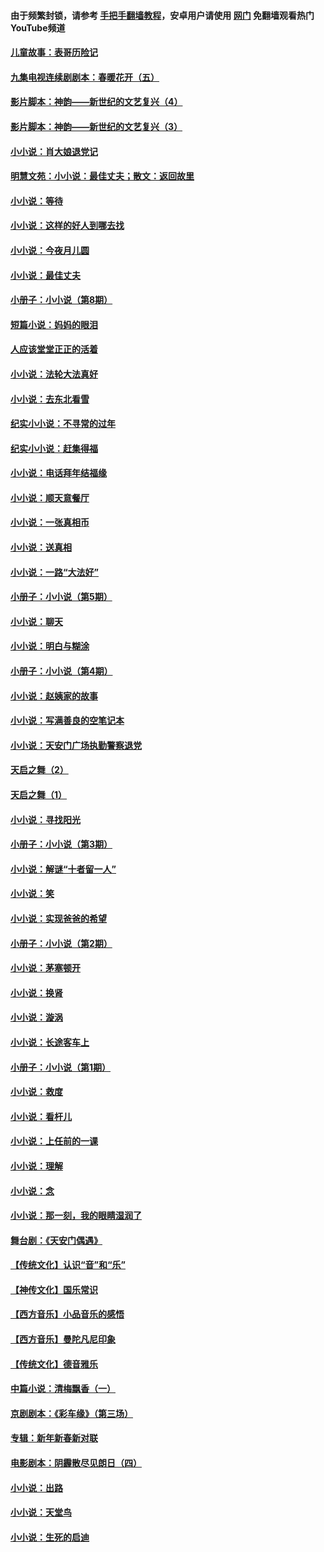 #### 由于频繁封锁，请参考 [手把手翻墙教程](https://github.com/gfw-breaker/guides/wiki/)，安卓用户请使用 [网门](https://github.com/gfw-breaker/nogfw/blob/master/dl.md?t=07182300) 免翻墙观看热门YouTube频道 

#### [儿童故事：表哥历险记](../pages/328/383535.md?t=07182300) 

#### [九集电视连续剧剧本：春暖花开（五）](../pages/328/275919.md?t=07182300) 

#### [影片脚本：神韵——新世纪的文艺复兴（4）](../pages/328/266089.md?t=07182300) 

#### [影片脚本：神韵——新世纪的文艺复兴（3）](../pages/328/266087.md?t=07182300) 

#### [小小说：肖大娘退党记](../pages/328/239807.md?t=07182300) 

#### [明慧文苑：小小说：最佳丈夫；散文：返回故里](../pages/328/3439.md?t=07182300) 

#### [小小说：等待](../pages/328/223927.md?t=07182300) 

#### [小小说：这样的好人到哪去找](../pages/328/209396.md?t=07182300) 

#### [小小说：今夜月儿圆](../pages/328/193588.md?t=07182300) 

#### [小小说：最佳丈夫](../pages/328/190938.md?t=07182300) 

#### [小册子：小小说（第8期）](../pages/328/188202.md?t=07182300) 

#### [短篇小说：妈妈的眼泪](../pages/328/187712.md?t=07182300) 

#### [人应该堂堂正正的活着](../pages/328/182430.md?t=07182300) 

#### [小小说：法轮大法真好](../pages/328/174669.md?t=07182300) 

#### [小小说：去东北看雪](../pages/328/173882.md?t=07182300) 

#### [纪实小小说：不寻常的过年](../pages/328/173187.md?t=07182300) 

#### [纪实小小说：赶集得福](../pages/328/172652.md?t=07182300) 

#### [小小说：电话拜年结福缘](../pages/328/172533.md?t=07182300) 

#### [小小说：顺天意餐厅](../pages/328/170182.md?t=07182300) 

#### [小小说：一张真相币](../pages/328/169410.md?t=07182300) 

#### [小小说：送真相](../pages/328/166713.md?t=07182300) 

#### [小小说：一路“大法好”](../pages/328/162016.md?t=07182300) 

#### [小册子：小小说（第5期）](../pages/328/161131.md?t=07182300) 

#### [小小说：聊天](../pages/328/159640.md?t=07182300) 

#### [小小说：明白与糊涂](../pages/328/158101.md?t=07182300) 

#### [小册子：小小说（第4期）](../pages/328/158006.md?t=07182300) 

#### [小小说：赵姨家的故事](../pages/328/157843.md?t=07182300) 

#### [小小说：写满善良的空笔记本](../pages/328/157382.md?t=07182300) 

#### [小小说：天安门广场执勤警察退党](../pages/328/156982.md?t=07182300) 

#### [天启之舞（2）](../pages/328/153440.md?t=07182300) 

#### [天启之舞（1）](../pages/328/153439.md?t=07182300) 

#### [小小说：寻找阳光](../pages/328/153065.md?t=07182300) 

#### [小册子：小小说（第3期）](../pages/328/151715.md?t=07182300) 

#### [小小说：解谜“十者留一人”](../pages/328/148967.md?t=07182300) 

#### [小小说：笑](../pages/328/148905.md?t=07182300) 

#### [小小说：实现爸爸的希望](../pages/328/148096.md?t=07182300) 

#### [小册子：小小说（第2期）](../pages/328/147214.md?t=07182300) 

#### [小小说：茅塞顿开](../pages/328/147030.md?t=07182300) 

#### [小小说：换肾](../pages/328/146770.md?t=07182300) 

#### [小小说：漩涡](../pages/328/146683.md?t=07182300) 

#### [小小说：长途客车上](../pages/328/145076.md?t=07182300) 

#### [小册子：小小说（第1期）](../pages/328/143963.md?t=07182300) 

#### [小小说：救度](../pages/328/143927.md?t=07182300) 

#### [小小说：看杆儿](../pages/328/142137.md?t=07182300) 

#### [小小说：上任前的一课](../pages/328/140808.md?t=07182300) 

#### [小小说：理解](../pages/328/140476.md?t=07182300) 

#### [小小说：念](../pages/328/139513.md?t=07182300) 

#### [小小说：那一刻，我的眼睛湿润了](../pages/328/138476.md?t=07182300) 

#### [舞台剧：《天安门偶遇》](../pages/328/117155.md?t=07182300) 

#### [【传统文化】认识“音”和“乐”](../pages/328/108667.md?t=07182300) 

#### [【神传文化】国乐常识](../pages/328/104225.md?t=07182300) 

#### [【西方音乐】小品音乐的感悟](../pages/328/102924.md?t=07182300) 

#### [【西方音乐】曼陀凡尼印象](../pages/328/102922.md?t=07182300) 

#### [【传统文化】德音雅乐](../pages/328/102923.md?t=07182300) 

#### [中篇小说：清梅飘香（一）](../pages/328/101058.md?t=07182300) 

#### [京剧剧本：《彩车缘》（第三场）](../pages/328/96434.md?t=07182300) 

#### [专辑：新年新春新对联](../pages/328/94991.md?t=07182300) 

#### [电影剧本：阴霾散尽见朗日（四）](../pages/328/87081.md?t=07182300) 

#### [小小说：出路](../pages/328/84848.md?t=07182300) 

#### [小小说：天堂鸟](../pages/328/83084.md?t=07182300) 

#### [小小说：生死的启迪](../pages/328/70977.md?t=07182300) 

